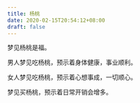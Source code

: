 ```yaml
---
title: 杨桃
date: 2020-02-15T20:54:12+08:00
draft: false
---
```


梦见杨桃是福。



男人梦见吃杨桃，预示着身体健康，事业顺利。



女人梦见吃杨桃，预示着心想事成，一切顺心。



梦见买杨桃，预示着日常开销会增多。

